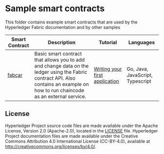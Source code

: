 [//]: # (SPDX-License-Identifier: CC-BY-4.0)

# Sample smart contracts

This folder contains example smart contracts that are used by the Hyperledger Fabric documentation and by other samples

|  **Smart Contract** | **Description** | **Tutorial** | **Languages** |
| -----------|------------------------------|----------|---------|
| [fabcar](fabcar) | Basic smart contract that allows you to add and change data on the ledger using the Fabric contract API. Also contains an example on how to run chaincode as an external service. | [Writing your first application](https://hyperledger-fabric.readthedocs.io/en/master/write_first_app.html) | Go, Java, JavaScript, Typescript |
## License <a name="license"></a>

Hyperledger Project source code files are made available under the Apache
License, Version 2.0 (Apache-2.0), located in the [LICENSE](LICENSE) file.
Hyperledger Project documentation files are made available under the Creative
Commons Attribution 4.0 International License (CC-BY-4.0), available at http://creativecommons.org/licenses/by/4.0/.
